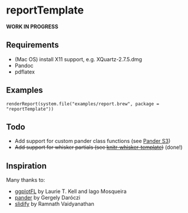 reportTemplate
==============

**WORK IN PROGRESS**

## Requirements

- (Mac OS) install X11 support, e.g. XQuartz-2.7.5.dmg
- Pandoc
- pdflatex

## Examples

    renderReport(system.file("examples/report.brew", package = "reportTemplate"))
    
## Todo

- Add support for custom pander class functions (see [Pander S3](https://github.com/Rapporter/pander/blob/master/R/S3.R))
- ~~Add support for whisker partials (see [knitr-whisker-template](https://bitbucket.org/reinholdsson/knitr-whisker-template/src))~~ (done!)

## Inspiration

Many thanks to:

- [ggplotFL](https://github.com/flr/ggplotFL) by Laurie T. Kell and Iago Mosqueira
- [pander](https://github.com/Rapporter/pander) by Gergely Daróczi
- [slidify](https://github.com/ramnathv/slidify) by Ramnath Vaidyanathan
